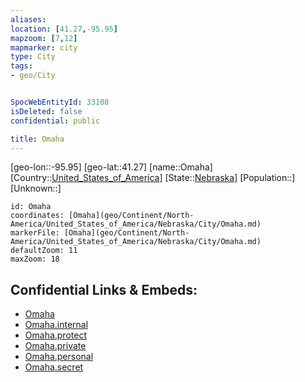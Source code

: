 ```yaml
---
aliases: 
location: [41.27,-95.95]
mapzoom: [7,12] 
mapmarker: city 
type: City
tags:
- geo/City


SpocWebEntityId: 33108
isDeleted: false
confidential: public

title: Omaha
---
```

[geo-lon::-95.95]
[geo-lat::41.27]
[name::Omaha]
[Country::[United_States_of_America](geo/Continent/North-America/United_States_of_America.md)]
[State::[Nebraska](geo/Continent/North-America/United_States_of_America/Nebraska.md)]
[Population::]
[Unknown::]


```leaflet
id: Omaha
coordinates: [Omaha](geo/Continent/North-America/United_States_of_America/Nebraska/City/Omaha.md)
markerFile: [Omaha](geo/Continent/North-America/United_States_of_America/Nebraska/City/Omaha.md)
defaultZoom: 11 
maxZoom: 18
```


## Confidential Links & Embeds: 
- [Omaha](../../../../../../../_public/geo/Continent/North-America/United_States_of_America/Nebraska/City/Omaha.md) 
- [Omaha.internal](../../../../../../../_internal/geo/Continent/North-America/United_States_of_America/Nebraska/City/Omaha.internal.md) 
- [Omaha.protect](../../../../../../../_protect/geo/Continent/North-America/United_States_of_America/Nebraska/City/Omaha.protect.md) 
- [Omaha.private](../../../../../../../_private/geo/Continent/North-America/United_States_of_America/Nebraska/City/Omaha.private.md) 
- [Omaha.personal](../../../../../../../_personal/geo/Continent/North-America/United_States_of_America/Nebraska/City/Omaha.personal.md) 
- [Omaha.secret](../../../../../../../_secret/geo/Continent/North-America/United_States_of_America/Nebraska/City/Omaha.secret.md) 
